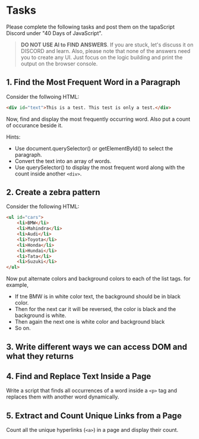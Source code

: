 # Tasks

Please complete the following tasks and post them on the tapaScript Discord under "40 Days of JavaScript".

> **DO NOT USE AI to FIND ANSWERS**. If you are stuck, let's discuss it on DISCORD and learn. Also, please note that none of the answers need you to create any UI. Just focus on the logic building and print the output on the browser console.

## 1. Find the Most Frequent Word in a Paragraph

Consider the follwoing HTML:

```html
<div id="text">This is a test. This test is only a test.</div>
```

Now, find and display the most frequently occurring word. Also put a count of occurance beside it.

Hints:

- Use document.querySelector() or getElementById() to select the paragraph.
- Convert the text into an array of words.
- Use querySelector() to display the most frequent word along with the count inside another `<div>`.

## 2. Create a zebra pattern

Consider the following HTML:

```html
<ul id="cars">
    <li>BMW</li>
    <li>Mahindra</li>
    <li>Audi</li>
    <li>Toyota</li>
    <li>Honda</li>
    <li>Hundai</li>
    <li>Tata</li>
    <li>Suzuki</li>
</ul>
```

Now put alternate colors and background colors to each of the list tags. for example,

- If tne BMW is in white color text, the background should be in black color.
- Then for the next car it will be reversed, the color is black and the background is white.
- Then again the next one is white color and background black
- So on.

## 3. Write different ways we can access DOM and what they returns

## 4. Find and Replace Text Inside a Page

Write a script that finds all occurrences of a word inside a `<p>` tag and replaces them with another word dynamically.

## 5. Extract and Count Unique Links from a Page

Count all the unique hyperlinks (`<a>`) in a page and display their count.